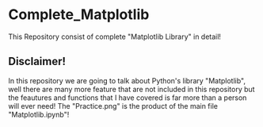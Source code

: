 # Complete_Matplotlib
This Repository consist of complete "Matplotlib Library" in detail!
## Disclaimer!
In this repository we are going to talk about Python's library "Matplotlib", well there are many more feature that are not included in this repository but the feautures and functions that I have covered is far more than a person will ever need!
The "Practice.png" is the product of the main file "Matplotlib.ipynb"!
